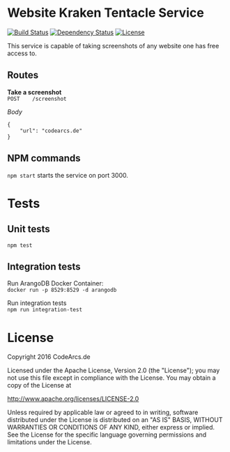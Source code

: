 # Website Kraken Tentacle Service
[![Build Status](https://travis-ci.org/code-arcs/kraken-website-screenshot-tentacle.svg?branch=master)](https://travis-ci.org/code-arcs/kraken-website-screenshot-tentacle)
[![Dependency Status](https://david-dm.org/code-arcs/kraken-website-screenshot-tentacle.svg)](https://david-dm.org/code-arcs/kraken-website-screenshot-tentacle)
[![License](http://img.shields.io/:license-apache-blue.svg)](http://www.apache.org/licenses/LICENSE-2.0.html)
 
This service is capable of taking screenshots of any website one has free access to.

## Routes
**Take a screenshot**   
`POST    /screenshot`

_Body_  
```application/json
{
    "url": "codearcs.de"
}
```

## NPM commands
`npm start` starts the service on port 3000.


# Tests

## Unit tests
`npm test`

## Integration tests
Run ArangoDB Docker Container:  
`docker run -p 8529:8529 -d arangodb`
 
Run integration tests  
`npm run integration-test`

# License
Copyright 2016 CodeArcs.de

Licensed under the Apache License, Version 2.0 (the "License");
you may not use this file except in compliance with the License.
You may obtain a copy of the License at

   http://www.apache.org/licenses/LICENSE-2.0

Unless required by applicable law or agreed to in writing, software
distributed under the License is distributed on an "AS IS" BASIS,
WITHOUT WARRANTIES OR CONDITIONS OF ANY KIND, either express or implied.
See the License for the specific language governing permissions and
limitations under the License.
